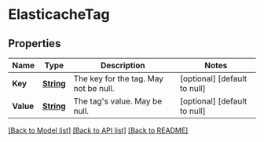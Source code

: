 # ElasticacheTag
## Properties

Name | Type | Description | Notes
------------ | ------------- | ------------- | -------------
**Key** | [**String**](string.md) | The key for the tag. May not be null. | [optional] [default to null]
**Value** | [**String**](string.md) | The tag&#39;s value. May be null. | [optional] [default to null]

[[Back to Model list]](../README.md#documentation-for-models) [[Back to API list]](../README.md#documentation-for-api-endpoints) [[Back to README]](../README.md)

